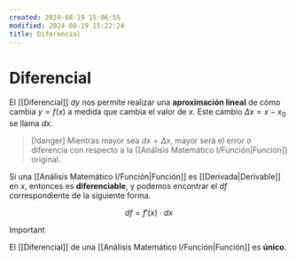 ```yaml
---
created: 2024-08-19 15:06:55
modified: 2024-08-19 15:22:24
title: Diferencial
---
```


# Diferencial

El [[Diferencial]] $dy$ nos permite realizar una **aproximación lineal** de cómo cambia $y = f(x)$ a medida que cambia el valor de $x$. Este cambio $\Delta x = x - x_0$ se llama $dx$.

> [!danger]
> Mientras mayor sea $dx = \Delta x$, mayor será el error o diferencia con respecto a la [[Análisis Matemático I/Función|Función]] original.

Si una [[Análisis Matemático I/Función|Función]] es [[Derivada|Derivable]] en $x$, entonces es **diferenciable**, y podemos encontrar el $df$ correspondiente de la siguiente forma.

$$
df = f'(x) \cdot dx
$$

> [!important]
> El [[Diferencial]] de una [[Análisis Matemático I/Función|Función]] es **único**.
